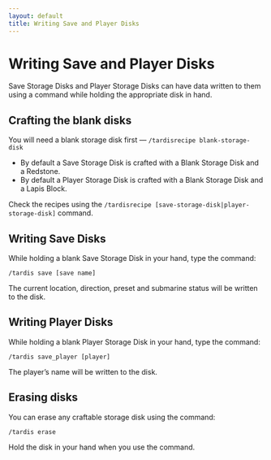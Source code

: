 ```yaml
---
layout: default
title: Writing Save and Player Disks
---
```


# Writing Save and Player Disks

Save Storage Disks and Player Storage Disks can have data written to them using a command while holding the appropriate
disk in hand.

## Crafting the blank disks

You will need a blank storage disk first — `/tardisrecipe blank-storage-disk`

- By default a Save Storage Disk is crafted with a Blank Storage Disk and a Redstone.
- By default a Player Storage Disk is crafted with a Blank Storage Disk and a Lapis Block.

Check the recipes using the `/tardisrecipe [save-storage-disk|player-storage-disk]` command.

## Writing Save Disks

While holding a blank Save Storage Disk in your hand, type the command:

    /tardis save [save name]

The current location, direction, preset and submarine status will be written to the disk.

## Writing Player Disks

While holding a blank Player Storage Disk in your hand, type the command:

    /tardis save_player [player]

The player’s name will be written to the disk.

## Erasing disks

You can erase any craftable storage disk using the command:

    /tardis erase

Hold the disk in your hand when you use the command.


